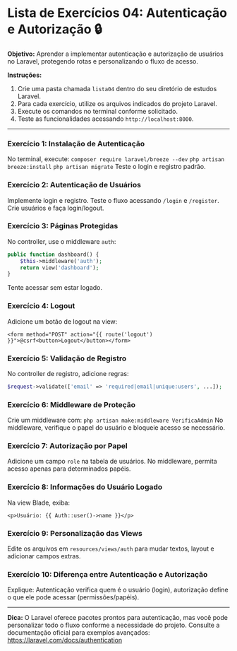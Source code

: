 
# Lista de Exercícios 04: Autenticação e Autorização 🔒

**Objetivo:** Aprender a implementar autenticação e autorização de usuários no Laravel, protegendo rotas e personalizando o fluxo de acesso.

**Instruções:**
1. Crie uma pasta chamada `lista04` dentro do seu diretório de estudos Laravel.
2. Para cada exercício, utilize os arquivos indicados do projeto Laravel.
3. Execute os comandos no terminal conforme solicitado.
4. Teste as funcionalidades acessando `http://localhost:8000`.

---


### Exercício 1: Instalação de Autenticação
No terminal, execute:
`composer require laravel/breeze --dev`
`php artisan breeze:install`
`php artisan migrate`
Teste o login e registro padrão.

### Exercício 2: Autenticação de Usuários
Implemente login e registro. Teste o fluxo acessando `/login` e `/register`. Crie usuários e faça login/logout.

### Exercício 3: Páginas Protegidas
No controller, use o middleware `auth`:
```php
public function dashboard() {
    $this->middleware('auth');
    return view('dashboard');
}
```
Tente acessar sem estar logado.

### Exercício 4: Logout
Adicione um botão de logout na view:
```blade
<form method="POST" action="{{ route('logout') }}">@csrf<button>Logout</button></form>
```

### Exercício 5: Validação de Registro
No controller de registro, adicione regras:
```php
$request->validate(['email' => 'required|email|unique:users', ...]);
```

### Exercício 6: Middleware de Proteção
Crie um middleware com:
`php artisan make:middleware VerificaAdmin`
No middleware, verifique o papel do usuário e bloqueie acesso se necessário.

### Exercício 7: Autorização por Papel
Adicione um campo `role` na tabela de usuários. No middleware, permita acesso apenas para determinados papéis.

### Exercício 8: Informações do Usuário Logado
Na view Blade, exiba:
```blade
<p>Usuário: {{ Auth::user()->name }}</p>
```

### Exercício 9: Personalização das Views
Edite os arquivos em `resources/views/auth` para mudar textos, layout e adicionar campos extras.

### Exercício 10: Diferença entre Autenticação e Autorização
Explique: Autenticação verifica quem é o usuário (login), autorização define o que ele pode acessar (permissões/papéis).

---

**Dica:** O Laravel oferece pacotes prontos para autenticação, mas você pode personalizar todo o fluxo conforme a necessidade do projeto. Consulte a documentação oficial para exemplos avançados: https://laravel.com/docs/authentication
